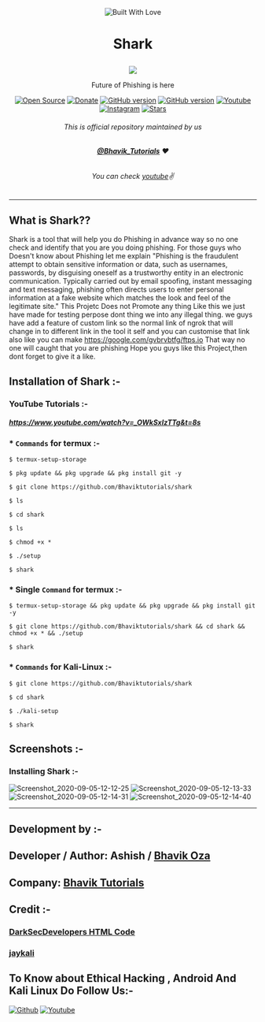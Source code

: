 <p align="center"><a><img title="Built With Love" src="https://forthebadge.com/images/badges/60-percent-of-the-time-works-every-time.svg"> </a>

# <p align="center">Shark
<p align="center">
  <img src="https://user-images.githubusercontent.com/64035221/92106331-df7b5000-ee01-11ea-9f16-c0a62a027b27.jpg">
</p>
<p align="center">Future of Phishing is here
<p align="center">
<a href="https://github.com/Bhaviktutorials"><img title="Open Source" src="https://img.shields.io/badge/Open%20Source-%E2%99%A5-red" ></a>
 <a href="https://paypal.me/bhavikoza"><img title="Donate" src="https://img.shields.io/badge/Donate-PayPal-blue" ></a>
 <a href="https://github.com/Bhaviktutorials/shark"><img title="GitHub version" src="https://d25lcipzij17d.cloudfront.net/badge.svg?id=gh&type=6&v=1.0.0&x2=0" ></a>
<a href="https://github.com/Bhaviktutorials"><img title="GitHub version" src="https://img.shields.io/github/license/Bhaviktutorials/T-Remix?color=Brightgree" ></a>
 <a href="https://www.youtube.com/channel/UCMhYgk0-nIHHtnRNkL9zpgQ"><img alt="Youtube" src="https://img.shields.io/badge/Youtube-Bhavik Tutorials-green"/></a>
 <a href="https://instagram.com/bhavik_tutorials"><img alt="Instagram" src="https://img.shields.io/badge/Instagram-Bhavik_Tutorials-ff69b4"/></a>
 <a href="https://github.com/Bhaviktutorials"><img title="Stars" src="https://img.shields.io/github/stars/Bhaviktutorials/shark?style=social" ></a>
</p>

###### <p align="center">*This is official repository maintained by us*
###### <p align="center"> *[**@Bhavik_Tutorials**](https://www.instagram.com/bhavik_tutorials/) ❤️*
###### <p align="center"> *You can check [youtube](https://www.youtube.com/channel/UCMhYgk0-nIHHtnRNkL9zpgQ)✌*
---
  
## What is Shark??
  
Shark is a tool that will help you do Phishing in advance way so no one check and identify that you are you doing phishing.
For those guys who Doesn't know about Phishing let me explain "Phishing is the fraudulent attempt to obtain sensitive information or data, such as usernames, passwords, by disguising oneself as a trustworthy entity in an electronic communication. Typically carried out by email spoofing, instant messaging and text messaging, phishing often directs users to enter personal information at a fake website which matches the look and feel of the legitimate site."
This Projetc Does not Promote any thing Like this we just have made for testing perpose dont thing we into any illegal thing.
we guys have add a feature of custom link so the normal link of ngrok that will change in to different link in the tool it self and you can customise that link also like you can make https://google.com/gvbrvbtfg/ftps.io
That way no one will caught that you are phishing
Hope you guys like this Project,then dont forget to give it a like.
  
## Installation of Shark :- 
  
### YouTube Tutorials :- 

##### https://www.youtube.com/watch?v=_OWkSxIzTTg&t=8s

### * `Commands` for termux :-
```
$ termux-setup-storage

$ pkg update && pkg upgrade && pkg install git -y

$ git clone https://github.com/Bhaviktutorials/shark

$ ls

$ cd shark

$ ls

$ chmod +x *

$ ./setup

$ shark
```

### * Single `Command` for termux :-
```
$ termux-setup-storage && pkg update && pkg upgrade && pkg install git -y

$ git clone https://github.com/Bhaviktutorials/shark && cd shark && chmod +x * && ./setup

$ shark
```
### * `Commands` for Kali-Linux :-
```
$ git clone https://github.com/Bhaviktutorials/shark

$ cd shark

$ ./kali-setup

$ shark 
```
## Screenshots :- 

### Installing Shark :-
![Screenshot_2020-09-05-12-12-25](https://user-images.githubusercontent.com/64035221/92299639-c2658f00-ef71-11ea-8eeb-cfa50f4c6c8c.jpg)
![Screenshot_2020-09-05-12-13-33](https://user-images.githubusercontent.com/64035221/92299650-ec1eb600-ef71-11ea-8934-3dda718ea11d.jpg)
![Screenshot_2020-09-05-12-14-31](https://user-images.githubusercontent.com/64035221/92299657-f5a81e00-ef71-11ea-89ce-9c29dc09b04f.jpg)
![Screenshot_2020-09-05-12-14-40](https://user-images.githubusercontent.com/64035221/92299664-03f63a00-ef72-11ea-9b88-4faf157e727c.jpg)
***

## Development by :- 

## Developer / Author: Ashish / [Bhavik Oza](https://github.com/Bhaviktutorials/)

## Company: [Bhavik Tutorials](https://www.youtube.com/bhaviktutorials)

## Credit :-

### [DarkSecDevelopers HTML Code](https://github.com/DarkSecDevelopers)

### [jaykali](https://github.com/jaykali)



## To Know about Ethical Hacking , Android And Kali Linux Do Follow Us:-

[![Github](https://github.frapsoft.com/social/github.png)](https://github.com/Bhaviktutorials/)
[![Youtube](https://www.youtube.com/channel/UCMhYgk0-nIHHtnRNkL9zpgQ)](<img src="https://www.freepnglogos.com/uploads/youtube-logo-png-images-0.png" width="200" alt="youtube logo png images" />)
